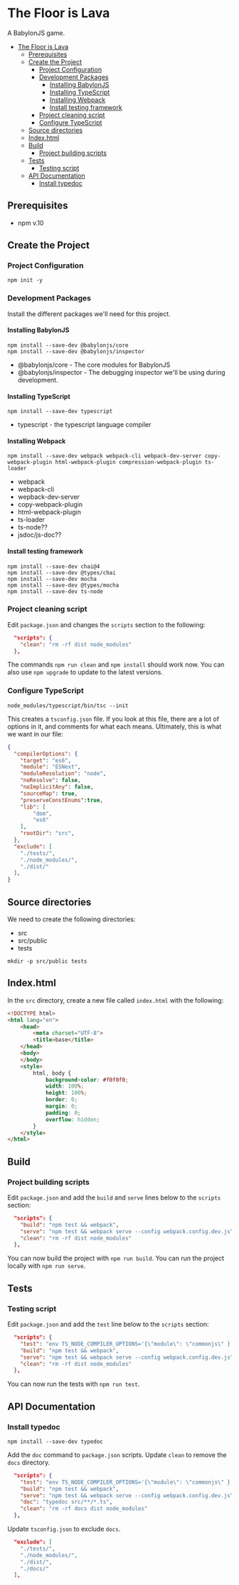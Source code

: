 # The Floor is Lava

A BabylonJS game.

- [The Floor is Lava](#the-floor-is-lava)
  - [Prerequisites](#prerequisites)
  - [Create the Project](#create-the-project)
    - [Project Configuration](#project-configuration)
    - [Development Packages](#development-packages)
      - [Installing BabylonJS](#installing-babylonjs)
      - [Installing TypeScript](#installing-typescript)
      - [Installing Webpack](#installing-webpack)
      - [Install testing framework](#install-testing-framework)
    - [Project cleaning script](#project-cleaning-script)
    - [Configure TypeScript](#configure-typescript)
  - [Source directories](#source-directories)
  - [Index.html](#indexhtml)
  - [Build](#build)
    - [Project building scripts](#project-building-scripts)
  - [Tests](#tests)
    - [Testing script](#testing-script)
  - [API Documentation](#api-documentation)
    - [Install typedoc](#install-typedoc)

## Prerequisites

- npm v.10

## Create the Project

### Project Configuration

```shell
npm init -y
```

### Development Packages

Install the different packages we'll need for this project.

#### Installing BabylonJS

```shell
npm install --save-dev @babylonjs/core
npm install --save-dev @babylonjs/inspector
```

- @babylonjs/core - The core modules for BabylonJS
- @babylonjs/inspector - The debugging inspector we'll be using during development.

#### Installing TypeScript

```shell
npm install --save-dev typescript
```

- typescript - the typescript language compiler

#### Installing Webpack

```shell
npm install --save-dev webpack webpack-cli webpack-dev-server copy-webpack-plugin html-webpack-plugin compression-webpack-plugin ts-loader
```

- webpack
- webpack-cli
- wepback-dev-server
- copy-webpack-plugin
- html-webpack-plugin
- ts-loader
- ts-node??
- jsdoc/js-doc??

#### Install testing framework

```shell
npm install --save-dev chai@4
npm install --save-dev @types/chai
npm install --save-dev mocha
npm install --save-dev @types/mocha
npm install --save-dev ts-node
```

### Project cleaning script

Edit `package.json` and changes the `scripts` section to the following:

```json
  "scripts": {
    "clean": "rm -rf dist node_modules"
  },
  ```

  The commands `npm run clean` and `npm install` should work now.  You can also use `npm upgrade` to update to the latest versions.

### Configure TypeScript

```shell
node_modules/typescript/bin/tsc --init
```

This creates a `tsconfig.json` file.  If you look at this file, there are a lot of options in it, and comments for what each means.  Ultimately, this is what we want in our file:

```json
{
  "compilerOptions": {
    "target": "es6",
    "module": "ESNext",
    "moduleResolution": "node",
    "noResolve": false,
    "noImplicitAny": false,
    "sourceMap": true,
    "preserveConstEnums":true,
    "lib": [
        "dom",
        "es6"
    ],
    "rootDir": "src",
  },
  "exclude": [
    "./tests/",
    "./node_modules/",
    "./dist/"
  ],
}
```

## Source directories

We need to create the following directories:

- src
- src/public
- tests

```shell
mkdir -p src/public tests
```

## Index.html

In the `src` directory, create a new file called `index.html` with the following:

```html
<!DOCTYPE html>
<html lang="en">
    <head>
        <meta charset="UTF-8">
        <title>base</title>
    </head>
    <body>
    </body>
    <style>
        html, body {
            background-color: #f0f0f0;
            width: 100%;
            height: 100%;
            border: 0;
            margin: 0;
            padding: 0;
            overflow: hidden;
        }
    </style>
</html>
```

## Build

### Project building scripts

  Edit `package.json` and add the `build` and `serve` lines below to the `scripts` section:

```json
  "scripts": {
    "build": "npm test && webpack",
    "serve": "npm test && webpack serve --config webpack.config.dev.js",
    "clean": "rm -rf dist node_modules"
  },
  ```

You can now build the project with `npm run build`.  You can run the project locally with `npm run serve`.

## Tests

### Testing script

  Edit `package.json` and add the `test` line below to the `scripts` section:

```json
  "scripts": {
    "test": "env TS_NODE_COMPILER_OPTIONS='{\"module\": \"commonjs\" }' mocha -r ts-node/register 'tests/**/*.ts'",
    "build": "npm test && webpack",
    "serve": "npm test && webpack serve --config webpack.config.dev.js",
    "clean": "rm -rf dist node_modules"
  },
  ```

You can now run the tests with `npm run test`.

## API Documentation

### Install typedoc

```shell
npm install --save-dev typedoc
```

Add the `doc` command to `package.json` scripts.  Update `clean` to remove the `docs` directory.

```json
  "scripts": {
    "test": "env TS_NODE_COMPILER_OPTIONS='{\"module\": \"commonjs\" }' mocha -r ts-node/register 'tests/**/*.ts'",
    "build": "npm test && webpack",
    "serve": "npm test && webpack serve --config webpack.config.dev.js",
    "doc": "typedoc src/**/*.ts",
    "clean": "rm -rf docs dist node_modules"
  },
  ```

Update `tsconfig.json` to exclude `docs`.

```json
  "exclude": [
    "./tests/",
    "./node_modules/",
    "./dist/",
    "./docs/"
  ],
```
